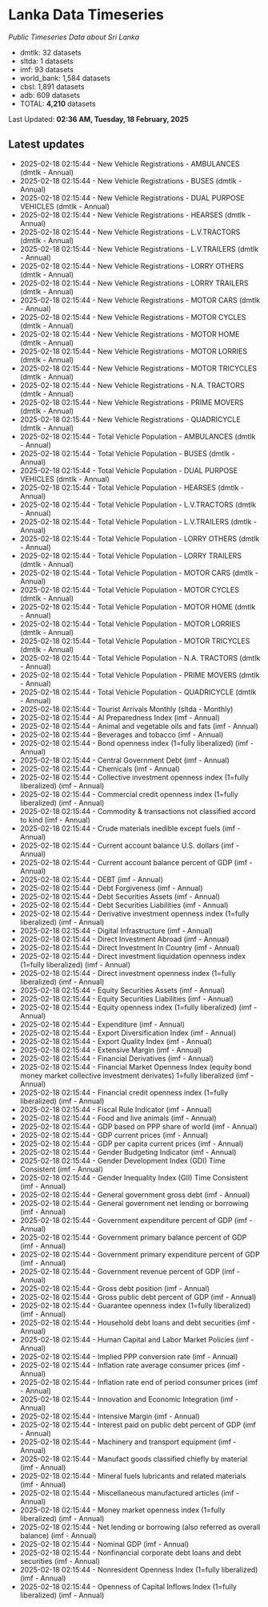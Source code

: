 # Lanka Data Timeseries
*Public Timeseries Data about Sri Lanka*

* dmtlk: 32 datasets
* sltda: 1 datasets
* imf: 93 datasets
* world_bank: 1,584 datasets
* cbsl: 1,891 datasets
* adb: 609 datasets
* TOTAL: **4,210** datasets

Last Updated: **02:36 AM, Tuesday, 18 February, 2025**

## Latest updates

* 2025-02-18 02:15:44 - New Vehicle Registrations - AMBULANCES (dmtlk - Annual)
* 2025-02-18 02:15:44 - New Vehicle Registrations - BUSES (dmtlk - Annual)
* 2025-02-18 02:15:44 - New Vehicle Registrations - DUAL PURPOSE VEHICLES (dmtlk - Annual)
* 2025-02-18 02:15:44 - New Vehicle Registrations - HEARSES (dmtlk - Annual)
* 2025-02-18 02:15:44 - New Vehicle Registrations - L.V.TRACTORS (dmtlk - Annual)
* 2025-02-18 02:15:44 - New Vehicle Registrations - L.V.TRAILERS (dmtlk - Annual)
* 2025-02-18 02:15:44 - New Vehicle Registrations - LORRY OTHERS (dmtlk - Annual)
* 2025-02-18 02:15:44 - New Vehicle Registrations - LORRY TRAILERS (dmtlk - Annual)
* 2025-02-18 02:15:44 - New Vehicle Registrations - MOTOR CARS (dmtlk - Annual)
* 2025-02-18 02:15:44 - New Vehicle Registrations - MOTOR CYCLES (dmtlk - Annual)
* 2025-02-18 02:15:44 - New Vehicle Registrations - MOTOR HOME (dmtlk - Annual)
* 2025-02-18 02:15:44 - New Vehicle Registrations - MOTOR LORRIES (dmtlk - Annual)
* 2025-02-18 02:15:44 - New Vehicle Registrations - MOTOR TRICYCLES (dmtlk - Annual)
* 2025-02-18 02:15:44 - New Vehicle Registrations - N.A. TRACTORS (dmtlk - Annual)
* 2025-02-18 02:15:44 - New Vehicle Registrations - PRIME MOVERS (dmtlk - Annual)
* 2025-02-18 02:15:44 - New Vehicle Registrations - QUADRICYCLE (dmtlk - Annual)
* 2025-02-18 02:15:44 - Total Vehicle Population - AMBULANCES (dmtlk - Annual)
* 2025-02-18 02:15:44 - Total Vehicle Population - BUSES (dmtlk - Annual)
* 2025-02-18 02:15:44 - Total Vehicle Population - DUAL PURPOSE VEHICLES (dmtlk - Annual)
* 2025-02-18 02:15:44 - Total Vehicle Population - HEARSES (dmtlk - Annual)
* 2025-02-18 02:15:44 - Total Vehicle Population - L.V.TRACTORS (dmtlk - Annual)
* 2025-02-18 02:15:44 - Total Vehicle Population - L.V.TRAILERS (dmtlk - Annual)
* 2025-02-18 02:15:44 - Total Vehicle Population - LORRY OTHERS (dmtlk - Annual)
* 2025-02-18 02:15:44 - Total Vehicle Population - LORRY TRAILERS (dmtlk - Annual)
* 2025-02-18 02:15:44 - Total Vehicle Population - MOTOR CARS (dmtlk - Annual)
* 2025-02-18 02:15:44 - Total Vehicle Population - MOTOR CYCLES (dmtlk - Annual)
* 2025-02-18 02:15:44 - Total Vehicle Population - MOTOR HOME (dmtlk - Annual)
* 2025-02-18 02:15:44 - Total Vehicle Population - MOTOR LORRIES (dmtlk - Annual)
* 2025-02-18 02:15:44 - Total Vehicle Population - MOTOR TRICYCLES (dmtlk - Annual)
* 2025-02-18 02:15:44 - Total Vehicle Population - N.A. TRACTORS (dmtlk - Annual)
* 2025-02-18 02:15:44 - Total Vehicle Population - PRIME MOVERS (dmtlk - Annual)
* 2025-02-18 02:15:44 - Total Vehicle Population - QUADRICYCLE (dmtlk - Annual)
* 2025-02-18 02:15:44 - Tourist Arrivals Monthly (sltda - Monthly)
* 2025-02-18 02:15:44 - AI Preparedness Index (imf - Annual)
* 2025-02-18 02:15:44 - Animal and vegetable oils and fats (imf - Annual)
* 2025-02-18 02:15:44 - Beverages and tobacco (imf - Annual)
* 2025-02-18 02:15:44 - Bond openness index (1=fully liberalized) (imf - Annual)
* 2025-02-18 02:15:44 - Central Government Debt (imf - Annual)
* 2025-02-18 02:15:44 - Chemicals (imf - Annual)
* 2025-02-18 02:15:44 - Collective investment openness index (1=fully liberalized) (imf - Annual)
* 2025-02-18 02:15:44 - Commercial credit openness index (1=fully liberalized) (imf - Annual)
* 2025-02-18 02:15:44 - Commodity & transactions not classified accord to kind (imf - Annual)
* 2025-02-18 02:15:44 - Crude materials inedible except fuels (imf - Annual)
* 2025-02-18 02:15:44 - Current account balance U.S. dollars (imf - Annual)
* 2025-02-18 02:15:44 - Current account balance percent of GDP (imf - Annual)
* 2025-02-18 02:15:44 - DEBT (imf - Annual)
* 2025-02-18 02:15:44 - Debt Forgiveness (imf - Annual)
* 2025-02-18 02:15:44 - Debt Securities Assets (imf - Annual)
* 2025-02-18 02:15:44 - Debt Securities Liabilities (imf - Annual)
* 2025-02-18 02:15:44 - Derivative investment openness index (1=fully liberalized) (imf - Annual)
* 2025-02-18 02:15:44 - Digital Infrastructure (imf - Annual)
* 2025-02-18 02:15:44 - Direct Investment Abroad (imf - Annual)
* 2025-02-18 02:15:44 - Direct Investment In Country (imf - Annual)
* 2025-02-18 02:15:44 - Direct investment liquidation openness index (1=fully liberalized) (imf - Annual)
* 2025-02-18 02:15:44 - Direct investment openness index (1=fully liberalized) (imf - Annual)
* 2025-02-18 02:15:44 - Equity Securities Assets (imf - Annual)
* 2025-02-18 02:15:44 - Equity Securities Liabilities (imf - Annual)
* 2025-02-18 02:15:44 - Equity openness index (1=fully liberalized) (imf - Annual)
* 2025-02-18 02:15:44 - Expenditure (imf - Annual)
* 2025-02-18 02:15:44 - Export Diversification Index (imf - Annual)
* 2025-02-18 02:15:44 - Export Quality Index (imf - Annual)
* 2025-02-18 02:15:44 - Extensive Margin (imf - Annual)
* 2025-02-18 02:15:44 - Financial Derivatives (imf - Annual)
* 2025-02-18 02:15:44 - Financial Market Openness Index (equity bond money market collective investment derivates) 1=fully liberalized (imf - Annual)
* 2025-02-18 02:15:44 - Financial credit openness index (1=fully liberalized) (imf - Annual)
* 2025-02-18 02:15:44 - Fiscal Rule Indicator (imf - Annual)
* 2025-02-18 02:15:44 - Food and live animals (imf - Annual)
* 2025-02-18 02:15:44 - GDP based on PPP share of world (imf - Annual)
* 2025-02-18 02:15:44 - GDP current prices (imf - Annual)
* 2025-02-18 02:15:44 - GDP per capita current prices (imf - Annual)
* 2025-02-18 02:15:44 - Gender Budgeting Indicator (imf - Annual)
* 2025-02-18 02:15:44 - Gender Development Index (GDI) Time Consistent (imf - Annual)
* 2025-02-18 02:15:44 - Gender Inequality Index (GII) Time Consistent (imf - Annual)
* 2025-02-18 02:15:44 - General government gross debt (imf - Annual)
* 2025-02-18 02:15:44 - General government net lending or borrowing (imf - Annual)
* 2025-02-18 02:15:44 - Government expenditure percent of GDP (imf - Annual)
* 2025-02-18 02:15:44 - Government primary balance percent of GDP (imf - Annual)
* 2025-02-18 02:15:44 - Government primary expenditure percent of GDP (imf - Annual)
* 2025-02-18 02:15:44 - Government revenue percent of GDP (imf - Annual)
* 2025-02-18 02:15:44 - Gross debt position (imf - Annual)
* 2025-02-18 02:15:44 - Gross public debt percent of GDP (imf - Annual)
* 2025-02-18 02:15:44 - Guarantee openness index (1=fully liberalized) (imf - Annual)
* 2025-02-18 02:15:44 - Household debt loans and debt securities (imf - Annual)
* 2025-02-18 02:15:44 - Human Capital and Labor Market Policies (imf - Annual)
* 2025-02-18 02:15:44 - Implied PPP conversion rate (imf - Annual)
* 2025-02-18 02:15:44 - Inflation rate average consumer prices (imf - Annual)
* 2025-02-18 02:15:44 - Inflation rate end of period consumer prices (imf - Annual)
* 2025-02-18 02:15:44 - Innovation and Economic Integration (imf - Annual)
* 2025-02-18 02:15:44 - Intensive Margin (imf - Annual)
* 2025-02-18 02:15:44 - Interest paid on public debt percent of GDP (imf - Annual)
* 2025-02-18 02:15:44 - Machinery and transport equipment (imf - Annual)
* 2025-02-18 02:15:44 - Manufact goods classified chiefly by material (imf - Annual)
* 2025-02-18 02:15:44 - Mineral fuels lubricants and related materials (imf - Annual)
* 2025-02-18 02:15:44 - Miscellaneous manufactured articles (imf - Annual)
* 2025-02-18 02:15:44 - Money market openness index (1=fully liberalized) (imf - Annual)
* 2025-02-18 02:15:44 - Net lending or borrowing (also referred as overall balance) (imf - Annual)
* 2025-02-18 02:15:44 - Nominal GDP (imf - Annual)
* 2025-02-18 02:15:44 - Nonfinancial corporate debt loans and debt securities (imf - Annual)
* 2025-02-18 02:15:44 - Nonresident Openness Index (1=fully liberalized) (imf - Annual)
* 2025-02-18 02:15:44 - Openness of Capital Inflows Index (1=fully liberalized) (imf - Annual)